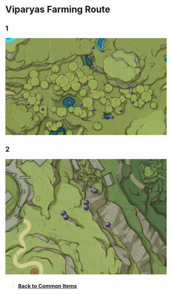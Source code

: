 # Viparyas Farming Route

## 1

![Viparyas-Route-1][viparyas-1]

## 2

![Viparyas-Route-2][viparyas-2]

> ### [Back to Common Items][back]

[viparyas-1]: /Assets/img/Sumeru/Viparyas/viparyas-1.png
[viparyas-2]: /Assets/img/Sumeru/Viparyas/viparyas-2.png

[back]: /Farming%20Routes/Sumeru/readme.md
